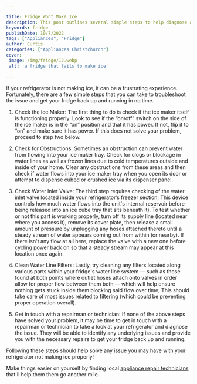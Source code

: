 ```yaml
---

title: Fridge Wont Make Ice
description: This post outlines several simple steps to help diagnose and fix a refrigerator that is not making ice, so if you're experiencing this issue, read on to learn how to get your fridge back up and running quickly!
keywords: fridge
publishDate: 10/7/2022
tags: ["Appliances", "Fridge"]
author: Curtis
categories: ["Appliances Christchurch"]
cover: 
 image: /img/fridge/12.webp
 alt: 'a fridge that fails to make ice'

---
```


If your refrigerator is not making ice, it can be a frustrating experience. Fortunately, there are a few simple steps that you can take to troubleshoot the issue and get your fridge back up and running in no time. 

1) Check the Ice Maker: The first thing to do is check if the ice maker itself is functioning properly. Look to see if the “on/off” switch on the side of the ice maker is in the “on” position and that it has power. If not, flip it to “on” and make sure it has power. If this does not solve your problem, proceed to step two below. 

2) Check for Obstructions: Sometimes an obstruction can prevent water from flowing into your ice maker tray. Check for clogs or blockage in water lines as well as frozen lines due to cold temperatures outside and inside of your home. Clear any obstructions from these areas and then check if water flows into your ice maker tray when you open its door or attempt to dispense cubed or crushed ice via its dispenser panel. 

3) Check Water Inlet Valve: The third step requires checking of the water inlet valve located inside your refrigerator’s freezer section; This device controls how much water flows into the unit's internal reservoir before being released into an ice cube tray that sits beneath it). To test whether or not this part is working properly, turn off its supply line (located near where you access it), remove its cover plate, then release a small amount of pressure by unplugging any hoses attached thereto until a steady stream of water appears coming out from within (or nearby). If there isn't any flow at all here, replace the valve with a new one before cycling power back on so that a steady stream may appear at this location once again. 

4) Clean Water Line Filters: Lastly, try cleaning any filters located along various parts within your fridge's water line system — such as those found at both points where outlet hoses attach onto valves in order allow for proper flow between them both — which will help ensure nothing gets stuck inside them blocking said flow over time; This should take care of most issues related to filtering (which could be preventing proper operation overall). 

5) Get in touch with a repairman or technician: If none of the above steps have solved your problem, it may be time to get in touch with a repairman or technician to take a look at your refrigerator and diagnose the issue. They will be able to identify any underlying issues and provide you with the necessary repairs to get your fridge back up and running. 

Following these steps should help solve any issue you may have with your refrigerator not making ice properly!

Make things easier on yourself by finding local <a href="/pages/appliance-repair-technicians/">appliance repair technicians</a> that'll help them them go another mile.